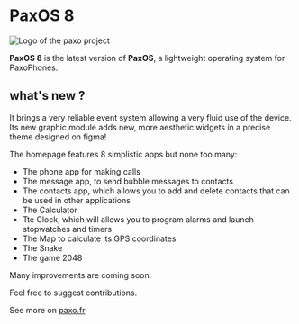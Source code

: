 # PaxOS 8

![Logo of the paxo project](https://lh5.googleusercontent.com/LNcbzZ5TWAsTR8ANFHSieD6bn9Wd1ht0z30c1nECuselcdPhdZsnWl2E3Gz9ZDm3_tIV5kRYmsUZwstJwj4vKADaNQfbmbTE6U-5078HRluwoAuxNedFp1yT0nSnZt65Eg=w1280)

**PaxOS 8** is the latest version of **PaxOS**, a lightweight operating system for PaxoPhones. 

## what's new ?

It brings a very reliable event system allowing a very fluid use of the device. Its new graphic module adds new, more aesthetic widgets in a precise theme designed on figma!

The homepage features 8 simplistic apps but none too many:

- The phone app for making calls
- The message app, to send bubble messages to contacts
- The contacts app, which allows you to add and delete contacts that can be used in other applications
- The Calculator
- Tte Clock, which will allows you to program alarms and launch stopwatches and timers
- The Map to calculate its GPS coordinates
- The Snake
- The game 2048

Many improvements are coming soon.

Feel free to suggest contributions.

See more on [paxo.fr](https://www.paxo.fr)
